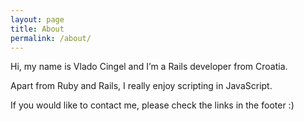 ```yaml
---
layout: page
title: About
permalink: /about/
---
```


Hi, my name is Vlado Cingel and I’m a Rails developer from Croatia.

Apart from Ruby and Rails, I really enjoy scripting in JavaScript.

If you would like to contact me, please check the links in the footer :)

